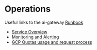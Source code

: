 # Operations

Useful links to the ai-gateway [Runbook](https://gitlab.com/gitlab-com/runbooks/-/blob/master/docs/ai-gateway/README.md)

- [Service Overview](https://gitlab.com/gitlab-com/runbooks/-/blob/master/docs/ai-gateway/README.md#ai-gateway-service)
- [Monitoring and Alerting](https://gitlab.com/gitlab-com/runbooks/-/blob/master/docs/ai-gateway/README.md#monitoringalerting)
- [GCP Quotas usage and request process](https://gitlab.com/gitlab-com/runbooks/-/blob/master/docs/ai-gateway/README.md#gcp-quotas-usage)
